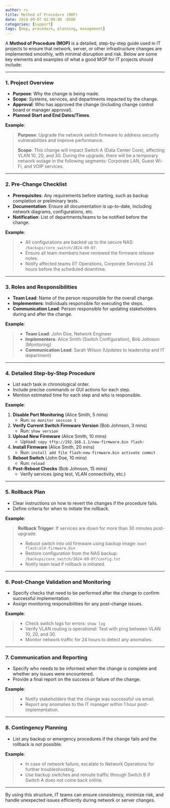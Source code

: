 ```yaml
---
author: rs
title: Method of Procedure (MOP)
date: 2024-09-07 02:00:00 -0500 
categories: [support]
tags: [mop, procedure, planning, management]
---
```


A **Method of Procedure (MOP)** is a detailed, step-by-step guide used in IT projects to ensure that network, server, or other infrastructure changes are implemented smoothly, with minimal disruption and risk. Below are some key elements and examples of what a good MOP for IT projects should include:

---

### **1. Project Overview**
   - **Purpose**: Why the change is being made.
   - **Scope**: Systems, services, and departments impacted by the change.
   - **Approval**: Who has approved the change (including change control board or manager approval).
   - **Planned Start and End Dates/Times**.

   **Example**:
   > **Purpose**: Upgrade the network switch firmware to address security vulnerabilities and improve performance.
   >
   > **Scope**: This change will impact Switch A (Data Center Core), affecting VLAN 10, 20, and 30. During the upgrade, there will be a temporary network outage in the following segments: Corporate LAN, Guest Wi-Fi, and VOIP services.

---

### **2. Pre-Change Checklist**
   - **Prerequisites**: Any requirements before starting, such as backup completion or preliminary tests.
   - **Documentation**: Ensure all documentation is up-to-date, including network diagrams, configurations, etc.
   - **Notification**: List of departments/teams to be notified before the change.

   **Example**:
   > - All configurations are backed up to the secure NAS: `/backups/core_switch/2024-09-07`.
   > - Ensure all team members have reviewed the firmware release notes.
   > - Notify affected teams (IT Operations, Corporate Services) 24 hours before the scheduled downtime.
   
---

### **3. Roles and Responsibilities**
   - **Team Lead**: Name of the person responsible for the overall change.
   - **Implementers**: Individuals responsible for executing the steps.
   - **Communication Lead**: Person responsible for updating stakeholders during and after the change.

   **Example**:
   > - **Team Lead**: John Doe, Network Engineer
   > - **Implementers**: Alice Smith (Switch Configuration), Bob Johnson (Monitoring)
   > - **Communication Lead**: Sarah Wilson (Updates to leadership and IT department)

---

### **4. Detailed Step-by-Step Procedure**
   - List each task in chronological order.
   - Include precise commands or GUI actions for each step.
   - Mention estimated time for each step and who is responsible.

   **Example**:
   1. **Disable Port Monitoring** (Alice Smith, 5 mins)
      - Run: `no monitor session 1`
   2. **Verify Current Switch Firmware Version** (Bob Johnson, 3 mins)
      - Run: `show version`
   3. **Upload New Firmware** (Alice Smith, 10 mins)
      - Upload: `copy tftp://192.168.1.1/new-firmware.bin flash:`
   4. **Install Firmware** (Alice Smith, 20 mins)
      - Run: `install add file flash:new-firmware.bin activate commit`
   5. **Reboot Switch** (John Doe, 10 mins)
      - Run: `reload`
   6. **Post-Reboot Checks** (Bob Johnson, 15 mins)
      - Verify services (ping test, VLAN connectivity, etc.)
   
---

### **5. Rollback Plan**
   - Clear instructions on how to revert the changes if the procedure fails.
   - Define criteria for when to initiate the rollback.

   **Example**:
   > **Rollback Trigger**: If services are down for more than 30 minutes post-upgrade.
   >
   > - Reboot switch into old firmware using backup image: `boot flash:old-firmware.bin`
   > - Restore configuration from the NAS backup: `/backups/core_switch/2024-09-07/config.txt`
   > - Notify team lead if rollback is initiated.

---

### **6. Post-Change Validation and Monitoring**
   - Specify checks that need to be performed after the change to confirm successful implementation.
   - Assign monitoring responsibilities for any post-change issues.

   **Example**:
   > - Check switch logs for errors: `show log`
   > - Verify VLAN routing is operational: Test with ping between VLAN 10, 20, and 30.
   > - Monitor network traffic for 24 hours to detect any anomalies.
   
---

### **7. Communication and Reporting**
   - Specify who needs to be informed when the change is complete and whether any issues were encountered.
   - Provide a final report on the success or failure of the change.

   **Example**:
   > - Notify stakeholders that the change was successful via email.
   > - Report any anomalies to the IT manager within 1 hour post-implementation.

---

### **8. Contingency Planning**
   - List any backup or emergency procedures if the change fails and the rollback is not possible.

   **Example**:
   > - In case of network failure, escalate to Network Operations for further troubleshooting.
   > - Use backup switches and reroute traffic through Switch B if Switch A does not come back online.

---

By using this structure, IT teams can ensure consistency, minimize risk, and handle unexpected issues efficiently during network or server changes.